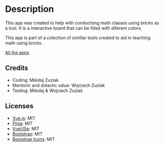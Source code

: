 
# Description

This app was created to help with conductong math classes using bricks as a tool. It is a interactive board that can be filled with diferent colors.

This app is part of a colection of simillar tools created to aid in teaching math using bricks.

[All the apps](https://mzmix.github.io/)

## Credits
- Coding: Mikołaj Zuziak
- Meritoric and didactic value: Wojciech Zuziak
- Testing: Mikołaj & Wojciech Zuziak
  

## Licenses

- [Vue.js](https://vuejs.org/): MIT
- [Pinia](https://pinia.vuejs.org/): MIT
- [VueUSe](https://vueuse.org/): MIT
- [Bootstrap](https://getbootstrap.com/): MIT
- [Bootstrap Icons](https://icons.getbootstrap.com/): MIT
